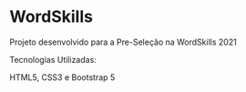 # WordSkills

Projeto desenvolvido para a Pre-Seleção na WordSkills 2021

Tecnologias Utilizadas:

HTML5, CSS3 e Bootstrap 5
